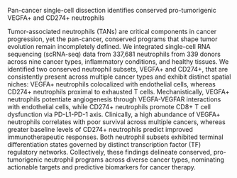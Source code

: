 Pan-cancer single-cell dissection identifies conserved pro-tumorigenic VEGFA+ and CD274+ neutrophils

Tumor-associated neutrophils (TANs) are critical components in cancer progression, yet the pan-cancer, conserved programs that shape tumor evolution remain incompletely defined. We integrated single-cell RNA sequencing (scRNA-seq) data from 337,681 neutrophils from 339 donors across nine cancer types, inflammatory conditions, and healthy tissues. We identified two conserved neutrophil subsets, VEGFA+ and CD274+, that are consistently present across multiple cancer types and exhibit distinct spatial niches: VEGFA+ neutrophils colocalized with endothelial cells, whereas CD274+ neutrophils proximal to exhausted T cells. Mechanistically, VEGFA+ neutrophils potentiate angiogenesis through VEGFA-VEGFAR interactions with endothelial cells, while CD274+ neutrophils promote CD8+ T cell dysfunction via PD-L1-PD-1 axis. Clinically, a high abundance of VEGFA+ neutrophils correlates with poor survival across multiple cancers, whereas greater baseline levels of CD274+ neutrophils predict improved immunotherapeutic responses. Both neutrophil subsets exhibited terminal differentiation states governed by distinct transcription factor (TF) regulatory networks. Collectively, these findings delineate conserved, pro-tumorigenic neutrophil programs across diverse cancer types, nominating actionable targets and predictive biomarkers for cancer therapy.
